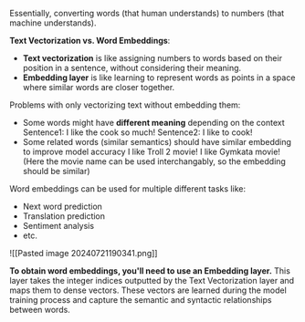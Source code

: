 Essentially, converting words (that human understands) to numbers (that machine understands).

**Text Vectorization vs. Word Embeddings**:
- **Text vectorization** is like assigning numbers to words based on their position in a sentence, without considering their meaning.
- **Embedding layer** is like learning to represent words as points in a space where similar words are closer together.

Problems with only vectorizing text without embedding them:
- Some words might have **different meaning** depending on the context
  Sentence1: I like the cook so much!
  Sentence2: I like to cook!
- Some related words (similar semantics) should have similar embedding to improve model accuracy
  I like Troll 2 movie!
  I like Gymkata movie!
  (Here the movie name can be used interchangably, so the embedding should be similar)

Word embeddings can be used for multiple different tasks like:
- Next word prediction
- Translation prediction
- Sentiment analysis
- etc.

![[Pasted image 20240721190341.png]]

**To obtain word embeddings, you'll need to use an Embedding layer.** This layer takes the integer indices outputted by the Text Vectorization layer and maps them to dense vectors. These vectors are learned during the model training process and capture the semantic and syntactic relationships between words.


